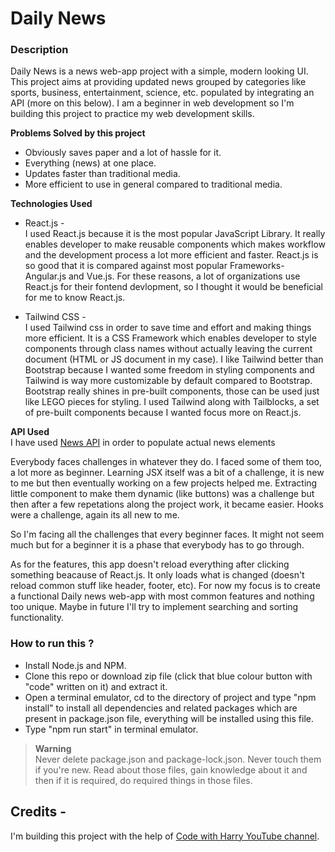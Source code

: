 # Daily News  
  
### Description  
  
Daily News is a news web-app project with a simple, modern looking UI. This project aims at providing updated news grouped by categories like sports, business, entertainment, science, etc. populated by integrating an API (more on this below). I am a beginner in web development so I'm building this project to practice my web development skills.  
  
**Problems Solved by this project**  
    
- Obviously saves paper and a lot of hassle for it.  
- Everything (news) at one place.
- Updates faster than traditional media.  
- More efficient to use in general compared to traditional media.  
  
**Technologies Used**  
  
- React.js -    
I used React.js because it is the most popular JavaScript Library. It really enables developer to make reusable components which makes workflow and the development process a lot more efficient and faster. React.js is so good that it is compared against most popular Frameworks- Angular.js and Vue.js. For these reasons, a lot of organizations use React.js for their fontend devlopment, so I thought it would be beneficial for me to know React.js.  
  
- Tailwind CSS -  
I used Tailwind css in order to save time and effort and making things more efficient. It is a CSS Framework which enables developer to style components through class names without actually leaving the current document (HTML or JS document in my case). I like Tailwind better than Bootstrap because I wanted some freedom in styling components and Tailwind is way more customizable by default compared to Bootstrap. Bootstrap really shines in pre-built components, those can be used just like LEGO pieces for styling. I used Tailwind along with Tailblocks, a set of pre-built components because I wanted focus more on React.js.  
  
**API Used**  
I have used [News API](https://newsapi.org/) in order to populate actual news elements
  
Everybody faces challenges in whatever they do. I faced some of them too, a lot more as beginner. Learning JSX itself was a bit of a challenge, it is new to me but then eventually working on a few projects helped me. Extracting little component to make them dynamic (like buttons) was a challenge but then after a few repetations along the project work, it became easier. Hooks were a challenge, again its all new to me.  
  
So I'm facing all the challenges that every beginner faces. It might not seem much but for a beginner it is a phase that everybody has to go through.  
  
As for the features, this app doesn't reload everything after clicking something beacause of React.js. It only loads what is changed (doesn't reload common stuff like header, footer, etc). For now my focus is to create a functional Daily news web-app with most common features and nothing too unique. Maybe in future I'll try to implement searching and sorting functionality.  
  
### How to run this ?  
  
- Install Node.js and NPM.  
- Clone this repo or download zip file (click that blue colour button with "code" written on it) and extract it.  
- Open a terminal emulator, cd to the directory of project and type "npm install" to install all dependencies and related packages which are present in package.json file, everything will be installed using this file.  
- Type "npm run start" in terminal emulator.  
  
  
> **Warning**  
> Never delete package.json and package-lock.json. Never touch them if you're new. Read about those files, gain knowledge about it and then if it is required, do required things in those files.  
  
## Credits -  
I'm building this project with the help of [Code with Harry YouTube channel](https://www.youtube.com/@CodeWithHarry).
